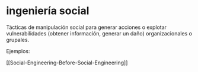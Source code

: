 # ingeniería social

Tácticas de manipulación social para generar acciones o explotar vulnerabilidades (obtener información, generar un daño) organizacionales o grupales.

Ejemplos:

[[Social-Engineering-Before-Social-Engineering]]
